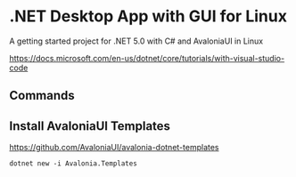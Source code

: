 # .NET Desktop App with GUI for Linux

A getting started project for .NET 5.0 with C# and AvaloniaUI in Linux

https://docs.microsoft.com/en-us/dotnet/core/tutorials/with-visual-studio-code

## Commands

## Install AvaloniaUI Templates

https://github.com/AvaloniaUI/avalonia-dotnet-templates

```console
dotnet new -i Avalonia.Templates
```
